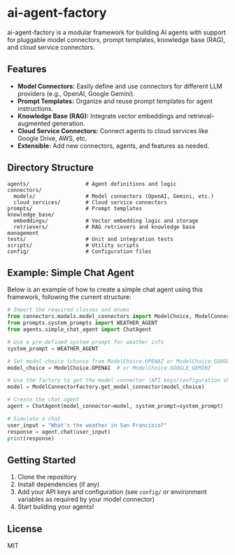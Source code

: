 
# ai-agent-factory

ai-agent-factory is a modular framework for building AI agents with support for pluggable model connectors, prompt templates, knowledge base (RAG), and cloud service connectors.

## Features

- **Model Connectors:** Easily define and use connectors for different LLM providers (e.g., OpenAI, Google Gemini).
- **Prompt Templates:** Organize and reuse prompt templates for agent instructions.
- **Knowledge Base (RAG):** Integrate vector embeddings and retrieval-augmented generation.
- **Cloud Service Connectors:** Connect agents to cloud services like Google Drive, AWS, etc.
- **Extensible:** Add new connectors, agents, and features as needed.

## Directory Structure

```
agents/                  # Agent definitions and logic
connectors/
  models/                # Model connectors (OpenAI, Gemini, etc.)
  cloud_services/        # Cloud service connectors
prompts/                 # Prompt templates
knowledge_base/
  embeddings/            # Vector embedding logic and storage
  retrievers/            # RAG retrievers and knowledge base management
tests/                   # Unit and integration tests
scripts/                 # Utility scripts
config/                  # Configuration files
```


## Example: Simple Chat Agent

Below is an example of how to create a simple chat agent using this framework, following the current structure:

```python
# Import the required classes and enums
from connectors.models.model_connectors import ModelChoice, ModelConnectorFactory
from prompts.system_prompts import WEATHER_AGENT
from agents.simple_chat_agent import ChatAgent

# Use a pre-defined system prompt for weather info
system_prompt = WEATHER_AGENT

# Set model choice (choose from ModelChoice.OPENAI or ModelChoice.GOOGLE_GEMINI)
model_choice = ModelChoice.OPENAI  # or ModelChoice.GOOGLE_GEMINI

# Use the factory to get the model connector (API keys/configuration should be set in your environment or config)
model = ModelConnectorFactory.get_model_connector(model_choice)

# Create the chat agent
agent = ChatAgent(model_connector=model, system_prompt=system_prompt)

# Simulate a chat
user_input = "What's the weather in San Francisco?"
response = agent.chat(user_input)
print(response)
```

## Getting Started

1. Clone the repository
2. Install dependencies (if any)
3. Add your API keys and configuration (see `config/` or environment variables as required by your model connector)
4. Start building your agents!

## License

MIT
